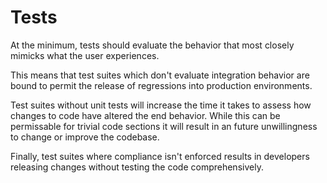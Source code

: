 # Tests

At the minimum, tests should evaluate the behavior that most closely mimicks what the user experiences.

This means that test suites which don't evaluate integration behavior are bound to permit the release of regressions into production environments.

Test suites without unit tests will increase the time it takes to assess how changes to code have altered the end behavior. While this can be permissable for trivial code sections it will result in an future unwillingness to change or improve the codebase.

Finally, test suites where compliance isn't enforced results in developers releasing changes without testing the code comprehensively.
